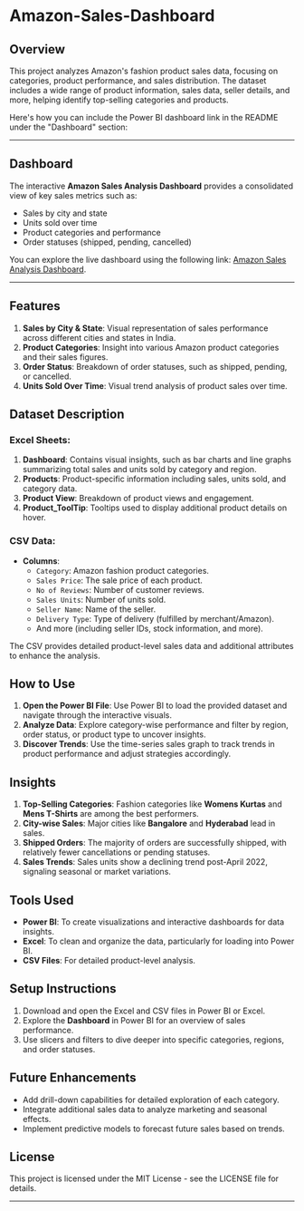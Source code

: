 # Amazon-Sales-Dashboard

## Overview
This project analyzes Amazon's fashion product sales data, focusing on categories, product performance, and sales distribution. The dataset includes a wide range of product information, sales data, seller details, and more, helping identify top-selling categories and products.

Here's how you can include the Power BI dashboard link in the README under the "Dashboard" section:

---

## Dashboard
The interactive **Amazon Sales Analysis Dashboard** provides a consolidated view of key sales metrics such as:

- Sales by city and state
- Units sold over time
- Product categories and performance
- Order statuses (shipped, pending, cancelled)

You can explore the live dashboard using the following link: [Amazon Sales Analysis Dashboard](https://app.powerbi.com/groups/me/reports/c2bfdc15-be2c-4e88-8394-80a92588a859/fd784fa9c0025302b321?experience=power-bi).

---

## Features
1. **Sales by City & State**: Visual representation of sales performance across different cities and states in India.
2. **Product Categories**: Insight into various Amazon product categories and their sales figures.
3. **Order Status**: Breakdown of order statuses, such as shipped, pending, or cancelled.
4. **Units Sold Over Time**: Visual trend analysis of product sales over time.

## Dataset Description
### Excel Sheets:
1. **Dashboard**: Contains visual insights, such as bar charts and line graphs summarizing total sales and units sold by category and region.
2. **Products**: Product-specific information including sales, units sold, and category data.
3. **Product View**: Breakdown of product views and engagement.
4. **Product_ToolTip**: Tooltips used to display additional product details on hover.

### CSV Data:
- **Columns**:
  - `Category`: Amazon fashion product categories.
  - `Sales Price`: The sale price of each product.
  - `No of Reviews`: Number of customer reviews.
  - `Sales Units`: Number of units sold.
  - `Seller Name`: Name of the seller.
  - `Delivery Type`: Type of delivery (fulfilled by merchant/Amazon).
  - And more (including seller IDs, stock information, and more).
  
The CSV provides detailed product-level sales data and additional attributes to enhance the analysis.

## How to Use
1. **Open the Power BI File**: Use Power BI to load the provided dataset and navigate through the interactive visuals.
2. **Analyze Data**: Explore category-wise performance and filter by region, order status, or product type to uncover insights.
3. **Discover Trends**: Use the time-series sales graph to track trends in product performance and adjust strategies accordingly.

## Insights
1. **Top-Selling Categories**: Fashion categories like **Womens Kurtas** and **Mens T-Shirts** are among the best performers.
2. **City-wise Sales**: Major cities like **Bangalore** and **Hyderabad** lead in sales.
3. **Shipped Orders**: The majority of orders are successfully shipped, with relatively fewer cancellations or pending statuses.
4. **Sales Trends**: Sales units show a declining trend post-April 2022, signaling seasonal or market variations.

## Tools Used
- **Power BI**: To create visualizations and interactive dashboards for data insights.
- **Excel**: To clean and organize the data, particularly for loading into Power BI.
- **CSV Files**: For detailed product-level analysis.

## Setup Instructions
1. Download and open the Excel and CSV files in Power BI or Excel.
2. Explore the **Dashboard** in Power BI for an overview of sales performance.
3. Use slicers and filters to dive deeper into specific categories, regions, and order statuses.

## Future Enhancements
- Add drill-down capabilities for detailed exploration of each category.
- Integrate additional sales data to analyze marketing and seasonal effects.
- Implement predictive models to forecast future sales based on trends.

## License
This project is licensed under the MIT License - see the LICENSE file for details.

---


